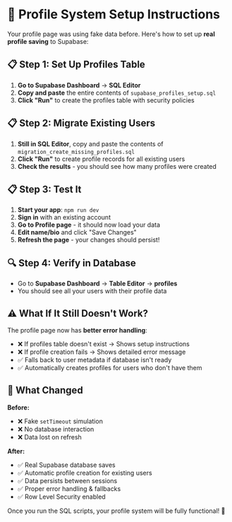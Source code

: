 # 🔧 Profile System Setup Instructions

Your profile page was using fake data before. Here's how to set up **real profile saving** to Supabase:

## 📋 Step 1: Set Up Profiles Table

1. **Go to Supabase Dashboard** → **SQL Editor**
2. **Copy and paste** the entire contents of `supabase_profiles_setup.sql`
3. **Click "Run"** to create the profiles table with security policies

## 📋 Step 2: Migrate Existing Users

1. **Still in SQL Editor**, copy and paste the contents of `migration_create_missing_profiles.sql`
2. **Click "Run"** to create profile records for all existing users
3. **Check the results** - you should see how many profiles were created

## 📋 Step 3: Test It

1. **Start your app**: `npm run dev`
2. **Sign in** with an existing account
3. **Go to Profile page** - it should now load your data
4. **Edit name/bio** and click "Save Changes"
5. **Refresh the page** - your changes should persist!

## 🔍 Step 4: Verify in Database

- Go to **Supabase Dashboard** → **Table Editor** → **profiles**
- You should see all your users with their profile data

## ⚠️ What If It Still Doesn't Work?

The profile page now has **better error handling**:

- ❌ If profiles table doesn't exist → Shows setup instructions
- ❌ If profile creation fails → Shows detailed error message
- ✅ Falls back to user metadata if database isn't ready
- ✅ Automatically creates profiles for users who don't have them

## 🎯 What Changed

**Before:**
- ❌ Fake `setTimeout` simulation
- ❌ No database interaction  
- ❌ Data lost on refresh

**After:**
- ✅ Real Supabase database saves
- ✅ Automatic profile creation for existing users
- ✅ Data persists between sessions
- ✅ Proper error handling & fallbacks
- ✅ Row Level Security enabled

Once you run the SQL scripts, your profile system will be fully functional! 🚀 